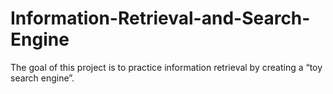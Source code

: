 # Information-Retrieval-and-Search-Engine
The goal of this project is to practice information retrieval by creating a “toy search engine”. 
